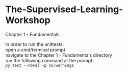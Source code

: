 # The-Supervised-Learning-Workshop
Chapter 1 - Fundamentals  
  
In order to run the unittests:  
	open a cmd/terminal prompt  
	navigate to the Chapter 1 - Fundamentals directory  
	run the following command at the prompt:  
`py.test --nbval -p no:warnings`
